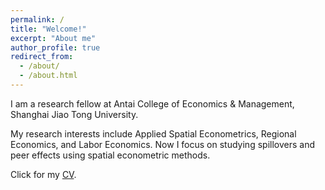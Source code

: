 ```yaml
---
permalink: /
title: "Welcome!"
excerpt: "About me"
author_profile: true
redirect_from: 
  - /about/
  - /about.html
---
```



I am a research fellow at Antai College of Economics & Management, Shanghai Jiao Tong University.

My research interests include Applied Spatial Econometrics, Regional Economics, and Labor Economics. Now I focus on studying spillovers and peer effects using spatial econometric methods.

Click for my [CV](https://gjc99.github.io/files/CV/cv.pdf).

